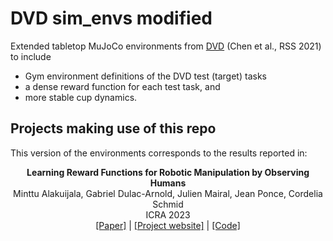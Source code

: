 # DVD sim_envs modified
Extended tabletop MuJoCo environments from [DVD](https://github.com/anniesch/dvd/) (Chen et al., RSS 2021) to include
- Gym environment definitions of the DVD test (target) tasks
- a dense reward function for each test task, and
- more stable cup dynamics.

## Projects making use of this repo
This version of the environments corresponds to the results reported in:

<p align="center"><b>Learning Reward Functions for Robotic Manipulation by Observing Humans</b><br>
Minttu Alakuijala, Gabriel Dulac-Arnold, Julien Mairal, Jean Ponce, Cordelia Schmid<br>
ICRA 2023<br>
<a href="https://arxiv.org/abs/2211.09019">[Paper]</a> | <a href="https://sites.google.com/view/hold-rewards">[Project website]</a> | <a href="https://github.com/minttusofia/hold-rewards">[Code]</a></p>
